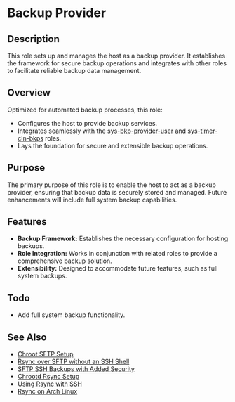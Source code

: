 # Backup Provider

## Description

This role sets up and manages the host as a backup provider. It establishes the framework for secure backup operations and integrates with other roles to facilitate reliable backup data management.

## Overview

Optimized for automated backup processes, this role:
- Configures the host to provide backup services.
- Integrates seamlessly with the [sys-bkp-provider-user](../sys-bkp-provider-user/README.md) and [sys-timer-cln-bkps](../sys-timer-cln-bkps/README.md) roles.
- Lays the foundation for secure and extensible backup operations.

## Purpose

The primary purpose of this role is to enable the host to act as a backup provider, ensuring that backup data is securely stored and managed. Future enhancements will include full system backup capabilities.

## Features

- **Backup Framework:** Establishes the necessary configuration for hosting backups.
- **Role Integration:** Works in conjunction with related roles to provide a comprehensive backup solution.
- **Extensibility:** Designed to accommodate future features, such as full system backups.

## Todo

- Add full system backup functionality.

## See Also

- [Chroot SFTP Setup](https://www.thegeekstuff.com/2012/03/chroot-sftp-setup/)
- [Rsync over SFTP without an SSH Shell](https://serverfault.com/questions/135618/is-it-possible-to-use-rsync-over-sftp-without-an-ssh-shell)
- [SFTP SSH Backups with Added Security](https://forum.duplicati.com/t/sftp-ssh-backups-to-a-linux-server-with-added-security/7334)
- [Chrootd Rsync Setup](https://serverfault.com/questions/287578/trying-to-setup-chrootd-rsync)
- [Using Rsync with SSH](http://ramblings.narrabilis.com/using-rsync-with-ssh)
- [Rsync on Arch Linux](https://wiki.archlinux.org/index.php/rsync)
